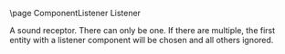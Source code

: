 \page ComponentListener Listener

A sound receptor. There can only be one. If there are multiple, the first entity with a listener component will be chosen and all others ignored.
